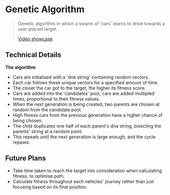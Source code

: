 # Genetic Algorithm
> Genetic algorithm in which a swarm of 'cars' learns to drive towards a user placed target.  
>
> [Video showcase](https://youtu.be/oQ05nK9OzcY)

## Technical Details
**The algorithm**
- Cars are initialised with a 'dna string' containing random vectors.
- Each car follows these unique vectors for a specified amount of time.
- The closer the car got to the target, the higher its fitness score.
- Cars are added into the 'candidates' pool, cars are added multipled times, proportional to their fitness values.  
- When the next generation is being created, two parents are chosen at random from the candidate pool.
- High fitness cars from the previous generation have a higher chance of being chosen.
- The child duplicates one half of each parent's dna string, bisecting the parents' string at a random point.
- This repeats until the next generation is large enough, and the cycle repeats.

## Future Plans
- Take time taken to reach the target into consideration when calculating fitness, to optimise path.
- Calculate fitness throughout each vehicles' journey rather than just focusing based on its final posiiton.
